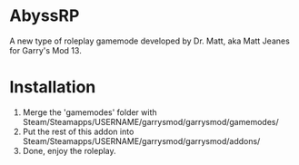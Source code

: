 AbyssRP
===============

A new type of roleplay gamemode developed by Dr. Matt, aka Matt Jeanes for Garry's Mod 13.

Installation
===============
1. Merge the 'gamemodes' folder with Steam/Steamapps/USERNAME/garrysmod/garrysmod/gamemodes/
2. Put the rest of this addon into Steam/Steamapps/USERNAME/garrysmod/garrysmod/addons/
2. Done, enjoy the roleplay.